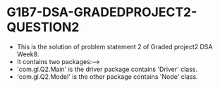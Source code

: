 # G1B7-DSA-GRADEDPROJECT2-QUESTION2
* This is  the solution of problem statement 2 of Graded project2 DSA Week8.
* It contains two packages:-->
* 'com.gl.Q2.Main' is the driver package contains 'Driver' class.
* 'com.gl.Q2.Model' is the other package contains 'Node' class.
